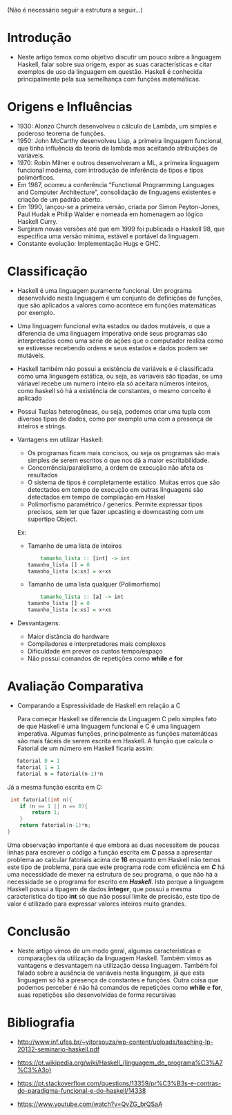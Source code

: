 (Não é necessário seguir a estrutura a seguir...)

# Introdução
* Neste artigo temos como objetivo discutir um pouco sobre a linguagem Haskell, falar sobre sua origem, expor as suas características e citar exemplos de uso da linguagem em questão. Haskell é conhecida principalmente pela sua semelhança com funções matemáticas. 
# Origens e Influências
- 1930:  Alonzo  Church  desenvolveu  o  cálculo  de Lambda,  um  simples  e poderoso teorema de funções.
- 1950: John McCarthy desenvolveu Lisp, a primeira linguagem funcional, que tinha influência da teoria de lambda
 mas aceitando atribuições de variáveis.
-  1970:  Robin  Milner  e  outros  desenvolveram  a ML,  a  primeira  linguagem funcional moderna, com introdução de inferência de tipos e tipos polimórficos.
- Em  1987,    ocorreu  a  conferência  “Functional  Programming  Languages  and  Computer Architecture”, consolidação de linguagens existentes e criação de um padrão aberto.
- Em 1990, lançou-se a primeira versão, criada por Simon Peyton-Jones, Paul Hudak e Philip Walder e nomeada em homenagem ao lógico Haskell Curry.
- Surgiram novas versões até que em 1999 foi publicada o Haskell 98, que especifica uma versão mínima, estável e portável da linguagem.
- Constante evolução: Implementação Hugs e GHC.


# Classificação
 * Haskell é uma linguagem puramente funcional. Um programa desenvolvido nesta linguagem é um conjunto de definições de funções, que são aplicados a valores como acontece em funções matemáticas por exemplo.
 * Uma linguagem funcional evita estados ou dados mutáveis, o que a diferencia de uma linguagem imperativa onde seus programas são interpretados como uma série de ações que o computador realiza como se estivesse recebendo ordens e seus estados e dados podem ser mutáveis.
 * Haskell também não possui a existência de variáveis e é classificada como uma linguagem estática, ou seja,  as variaveis são tipadas, se uma váriavel recebe um numero inteiro ela só aceitara números inteiros, como haskell só há a existência de constantes, o mesmo conceito é aplicado
* Possui Tuplas heterogêneas, ou seja, podemos criar uma tupla com diversos tipos de dados, como por exemplo uma com a presença de inteiros e strings.
* Vantagens em utilizar Haskell:
  * Os programas ficam mais concisos, ou seja os programas são mais simples de serem escritos o que nos dá a maior escritabilidade.
  * Concorrência/paralelismo, a ordem de execução não afeta os resultados
  * O sistema de tipos é completamente estático. Muitas erros que são detectados em tempo de execução em outras linguagens são detectados em tempo de compilação em Haskel
  * Polimorfismo paramétrico / generics. Permite expressar tipos precisos, sem ter que fazer upcasting e downcasting com um supertipo Object.
  
  Ex:
  * Tamanho de uma lista de inteiros
  
    ```haskell
        tamanho_lista :: [int] -> int
	tamanho_lista [] = 0
	tamanho_lista [x:xs] = x+xs
    ```
  * Tamanho de uma lista qualquer (Polimorfismo)
  
    ```haskell
        tamanho_lista :: [a] -> int
	tamanho_lista [] = 0
	tamanho_lista [x:xs] = x+xs
    ```  
  
  
* Desvantagens:
   * Maior distância do hardware
   * Compiladores e interpretadores mais complexos
   * Dificuldade em prever os custos tempo/espaço
   * Não possui comandos de repetições como **while** e **for**

# Avaliação Comparativa
* Comparando a Espressividade de Haskell em relação a C

  Para começar Haskell se diferencia da Linguagem C pelo simples fato de que Haskell é uma linguagem funcional e C é uma linguagem imperativa. Algumas funções, principalmente as funções matemáticas são mais fáceis de serem escrita em Haskell. A função que calcula o Fatorial de um número em Haskell ficaria assim:
  
```haskell
   fatorial 0 = 1
   fatorial 1 = 1
   fatorial n = fatorial(n-1)*n
```
Já a mesma função escrita em C:

```C
 int fatorial(int n){
	if (n == 1 || n == 0){
		return 1;
	}
	return fatorial(n-1)*n;
}
```
Uma observação importante é que embora as duas necessitem de poucas linhas para escrever o código a função escrita em **_C_** passa a apresentar problema ao calcular fatoriais acima de **16** enquanto em Haskell não temos este tipo de problema, para que este programa rode com eficiência em **_C_** há uma necessidade de mexer na estrutura de seu programa, o que não há a necessidade se o programa for escrito em **_Haskell_**. Isto porque a linguagem Haskell possui a tipagem de dados __integer__, que possui a mesma caracteristica do tipo __int__ só que não possui limite de precisão, este tipo de valor é utilizado para expressar valores inteiros muito grandes.


# Conclusão
* Neste artigo vimos de um modo geral, algumas características e comparações da utilização da linguagem Haskell. Também vimos as vantagens e desvantagem na utilização dessa linguagem. Também foi falado sobre a ausência de variáveis nesta linguagem, já que esta linguagem só há a presença de constantes e funções. Outra coisa que podemos perceber é não há comandos de repetições como __while__ e __for__, suas repetições são desenvolvidas de forma recursivas

# Bibliografia
* http://www.inf.ufes.br/~vitorsouza/wp-content/uploads/teaching-lp-20132-seminario-haskell.pdf

* https://pt.wikipedia.org/wiki/Haskell_(linguagem_de_programa%C3%A7%C3%A3o)

* https://pt.stackoverflow.com/questions/13359/pr%C3%B3s-e-contras-do-paradigma-funcional-e-do-haskell/14338

* https://www.youtube.com/watch?v=QvZG_brQSaA

